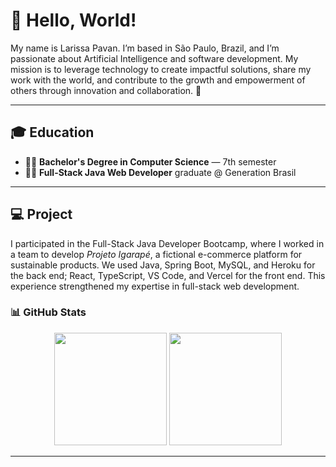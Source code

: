 # 👋 Hello, World!

My name is Larissa Pavan. I’m based in São Paulo, Brazil, and I’m passionate about Artificial Intelligence and software development. My mission is to leverage technology to create impactful solutions, share my work with the world, and contribute to the growth and empowerment of others through innovation and collaboration. 🚀

---

## 🎓 Education

- 👩‍🎓 **Bachelor's Degree in Computer Science** — 7th semester  
- 🧑‍💻 **Full-Stack Java Web Developer** graduate @ Generation Brasil

---

## 💻 Project

I participated in the Full-Stack Java Developer Bootcamp, where I worked in a team to develop *Projeto Igarapé*, a fictional e-commerce platform for sustainable products. We used Java, Spring Boot, MySQL, and Heroku for the back end; React, TypeScript, VS Code, and Vercel for the front end. This experience strengthened my expertise in full-stack web development.


### 📊 GitHub Stats

<p align="center">
  <img height="180em" src="https://github-readme-stats.vercel.app/api?username=larissacpavan&show_icons=true&theme=dracula&include_all_commits=true&count_private=true"/>
  
  <img height="180em" src="https://github-readme-stats.vercel.app/api/top-langs/?username=larissacpavan&layout=compact&langs_count=7&theme=dracula"/>
</p>


---
